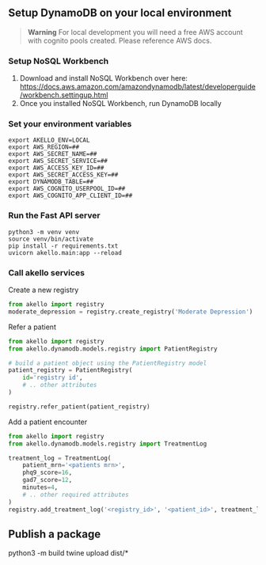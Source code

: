 ## Setup DynamoDB on your local environment

> **Warning**
For local development you will need a free AWS account with cognito pools created. Please reference AWS docs.


### Setup NoSQL Workbench
1. Download and install NoSQL Workbench over here: https://docs.aws.amazon.com/amazondynamodb/latest/developerguide/workbench.settingup.html
2. Once you installed NoSQL Workbench, run DynamoDB locally

### Set your environment variables
```commandline
export AKELLO_ENV=LOCAL
export AWS_REGION=## 
export AWS_SECRET_NAME=##  
export AWS_SECRET_SERVICE=##
export AWS_ACCESS_KEY_ID=##
export AWS_SECRET_ACCESS_KEY=##
export DYNAMODB_TABLE=##
export AWS_COGNITO_USERPOOL_ID=##
export AWS_COGNITO_APP_CLIENT_ID=##
```

### Run the Fast API server

```commandline
python3 -m venv venv 
source venv/bin/activate
pip install -r requirements.txt
uvicorn akello.main:app --reload
```

### Call akello services

Create a new registry
```python
from akello import registry
moderate_depression = registry.create_registry('Moderate Depression')
```

Refer a patient
```python
from akello import registry
from akello.dynamodb.models.registry import PatientRegistry

# build a patient object using the PatientRegistry model
patient_registry = PatientRegistry(
    id='registry id',
    # .. other attributes
)

registry.refer_patient(patient_registry)

```


Add a patient encounter
```python
from akello import registry
from akello.dynamodb.models.registry import TreatmentLog

treatment_log = TreatmentLog(
    patient_mrn='<patients mrn>',
    phq9_score=16,
    gad7_score=12,
    minutes=4,
    # .. other required attributes
)
registry.add_treatment_log('<registry_id>', '<patient_id>', treatment_log)
```



## Publish a package
python3 -m build
twine upload dist/*
